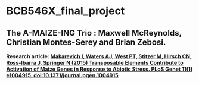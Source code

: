 # BCB546X_final_project
## **The A-MAIZE-ING Trio** : Maxwell McReynolds, Christian Montes-Serey and Brian Zebosi.
**Research article: [Makarevich I, Waters AJ, West PT, Stitzer M, Hirsch CN, Ross-Ibarra J, Springer N (2015) Transposable Elements Contribute to Activation of Maize Genes in Response to Abiotic Stress. PLoS Genet 11(1) e1004915. doi:10.1371/journal.pgen.1004915](http://journals.plos.org/plosgenetics/article?id=10.1371/journal.pgen.1004915)**